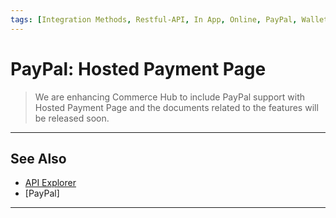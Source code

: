 ```yaml
---
tags: [Integration Methods, Restful-API, In App, Online, PayPal, Wallet, Mobile]
---
```




# PayPal: Hosted Payment Page


<!-- theme: danger -->
> We are enhancing Commerce Hub to include PayPal support with Hosted Payment Page and the documents related to the features will be released soon.



---

## See Also
- [API Explorer](../api/?type=post&path=/payments/v1/charges)
- [PayPal]

---
